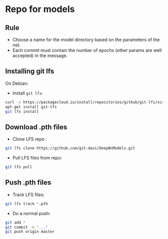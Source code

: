 # Repo for models

## Rule

- Choose a name for the model directory based on the parameters of the net.
- Each commit must contain the number of epochs (other params are well accepted) in the message.


## Installing git lfs 

On Debian:

- Install `git lfs`:
```bash
curl -s https://packagecloud.io/install/repositories/github/git-lfs/script.deb.sh | bash
apt-get install git-lfs
git lfs install
```

## Download .pth files

- Clone LFS repo :
```bash
git lfs clone https://github.com/git-davi/DeepNnModels.git 
```

- Pull LFS files from repo:
```bash
git lfs pull
```

## Push .pth files

- Track LFS files:
```bash
git lfs track *.pth
```

- Do a normal push:
```bash
git add *
git commit -m "..."
git push origin master
```
